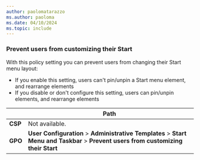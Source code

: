 ```yaml
---
author: paolomatarazzo
ms.author: paoloma
ms.date: 04/10/2024
ms.topic: include
---
```


### Prevent users from customizing their Start

With this policy setting you can prevent users from changing their Start menu layout:

- If you enable this setting, users can't pin/unpin a Start menu element, and rearrange elements
- If you disable or don't configure this setting, users can pin/unpin elements, and rearrange elements

|  | Path |
|--|--|
| **CSP** | Not available. |
| **GPO** | **User Configuration** > **Administrative Templates** > **Start Menu and Taskbar** > **Prevent users from customizing their Start**|
